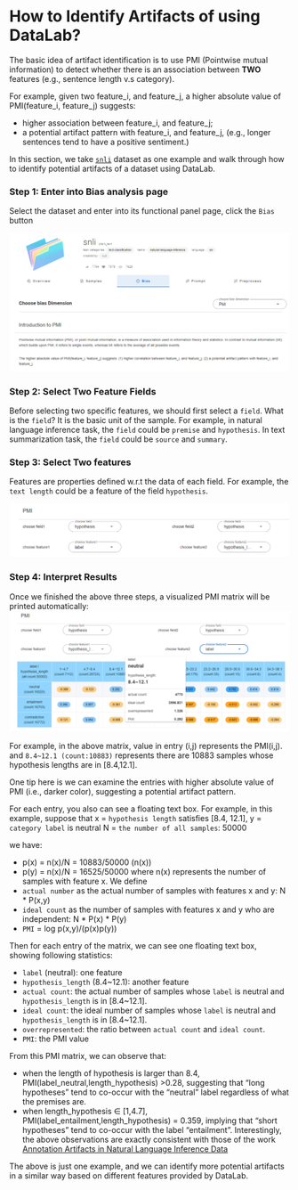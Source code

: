 # How to Identify Artifacts of using DataLab?


The basic idea of artifact identification is to use PMI (Pointwise mutual information) to detect whether there
is an association between **TWO** features (e.g., sentence length v.s category).

For example, given two feature_i, and feature_j, a higher absolute value of PMI(feature_i, feature_j) 
suggests: 
* higher association between feature_i, and feature_j; 
* a potential artifact pattern with feature_i, and feature_j, (e.g., longer sentences tend to have a positive sentiment.)




In this section, we take [`snli`](http://datalab.nlpedia.ai/normal_dataset/617794bfb7314cb4146d2384/dataset_bias) dataset 
as one example and walk through how to identify potential artifacts of a dataset using DataLab.


### Step 1: Enter into Bias analysis page
Select the dataset and enter into its functional panel page, click the `Bias` button

![img_1.png](img_1.png)


### Step 2: Select Two Feature Fields

Before selecting two specific features, we should first select a `field`. What is the `field`?
It is the basic unit of the sample. For example, in natural language inference task, the `field` could be `premise` and `hypothesis`.
In text summarization task, the `field` could be `source` and `summary`.


### Step 3: Select Two features
Features are properties defined w.r.t the data of each field. For example,
the `text length` could be a feature of the field `hypothesis`.

![img.png](img.png)



### Step 4: Interpret Results
Once we finished the above three steps, a visualized PMI matrix will be printed automatically:
![img_3.png](img_3.png)



For example, in the above matrix, value in entry (i,j) represents the PMI(i,j).
and `8.4~12.1 (count:10883)` represents there are 10883 samples whose hypothesis lengths are in [8.4,12.1].


One tip here is we can examine the entries with higher absolute value of PMI (i.e., darker color), suggesting a potential artifact pattern.

For each entry, you also can see a floating text box. For example, in this example, suppose that
x = `hypothesis length` satisfies [8.4, 12.1],
y = `category label` is neutral
N = `the number of all samples`: 50000

we have:

* p(x) = n(x)/N = 10883/50000  (n(x))
* p(y) = n(x)/N = 16525/50000
where n(x) represents the number of samples with feature x.
We define
* `actual number` as the actual number of samples with features x and y: N * P(x,y) 
* `ideal count` as the number of samples with features x and y who are independent: N * P(x) * P(y)
* `PMI` = log p(x,y)/(p(x)p(y))

Then for each entry of the matrix, we can see one floating text box, showing following statistics:
* `label` (neutral): one feature
* `hypothesis_length` (8.4~12.1): another feature
* `actual count`: the actual number of samples whose `label` is neutral and `hypothesis_length` is in [8.4~12.1].
* `ideal count`: the ideal number of samples whose `label` is neutral and `hypothesis_length` is in [8.4~12.1].
* `overrepresented`: the ratio between `actual count` and `ideal count`.
* `PMI`: the PMI value  

From this PMI matrix, we can observe that:
* when the length of hypothesis is larger than 8.4, PMI(label_neutral,length_hypothesis) >0.28, suggesting that “long hypotheses” tend to co-occur with 
  the “neutral” label regardless of what the premises are.
* when length_hypothesis ∈ [1,4.7], PMI(label_entailment,length_hypothesis) = 0.359, implying that “short hypotheses” tend to co-occur 
  with the label “entailment”. 
Interestingly, the above observations are exactly consistent with those of the work [Annotation Artifacts in Natural Language Inference Data](https://arxiv.org/pdf/1803.02324.pdf)

The above is just one example, and we can identify more potential artifacts in a similar way based on different features provided by DataLab.

